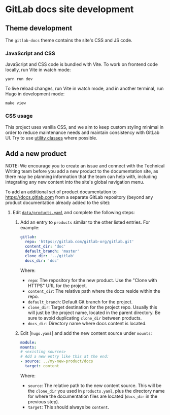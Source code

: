 # GitLab docs site development

## Theme development

The `gitlab-docs` theme contains the site's CSS and JS code.

### JavaScript and CSS

JavaScript and CSS code is bundled with Vite. To work on frontend code locally, run Vite in watch mode:

```shell
yarn run dev
```

To live reload changes, run Vite in watch mode, and in another terminal, run Hugo in development mode:

```shell
make view
```

### CSS usage

This project uses vanilla CSS, and we aim to keep custom styling minimal in order to reduce maintenance needs and
maintain consistency with GitLab UI. Try to use
[utility classes](https://docs.gitlab.com/ee/development/fe_guide/style/scss.html#utility-classes) where possible.

## Add a new product

NOTE:
We encourage you to create an issue and connect with the Technical Writing team before you add a new product to the
documentation site, as there may be planning information that the team can help with, including integrating any new
content into the site's global navigation menu.

To add an additional set of product documentation to <https://docs.gitlab.com> from a separate GitLab repository (beyond
any product documentation already added to the site):

1. Edit [`data/products.yaml`](../data/products.yaml) and complete the following steps:

   1. Add an entry to `products` similar to the other listed entries. For example:

      ```yaml
      gitlab:
        repo: 'https://gitlab.com/gitlab-org/gitlab.git'
        content_dir: 'doc'
        default_branch: 'master'
        clone_dir: '../gitlab'
        docs_dir: 'doc'
      ```

      Where:

      - `repo`: The repository for the new product. Use the "Clone with HTTPS" URL for the project.
      - `content_dir`: The relative path where the docs reside within the repo.
      - `default_branch`: Default Git branch for the project.
      - `clone_dir`: Target destination for the project repo. Usually this will just be the project name, located in the
        parent directory. Be sure to avoid duplicating `clone_dir` between products.
      - `docs_dir`: Directory name where docs content is located.

   1. Edit [`hugo.yaml`] and add the new content source under `mounts`:

      ```yaml
      module:
      mounts:
      # <existing sources>
      # Add a new entry like this at the end:
      - source: ../my-new-product/docs
        target: content
      ```

      Where:

      - `source`: The relative path to the new content source. This will be the `clone_dir` you used in `products.yaml`,
        plus the directory name for where the documentation files are located (`docs_dir` in the previous step).
      - `target`: This should always be `content`.
